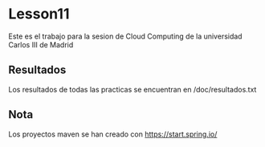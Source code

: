 # Lesson11

Este es el trabajo para la sesion de Cloud Computing de la universidad Carlos III de Madrid
    
## Resultados

Los resultados de todas las practicas se encuentran en /doc/resultados.txt

## Nota

Los proyectos maven se han creado con https://start.spring.io/